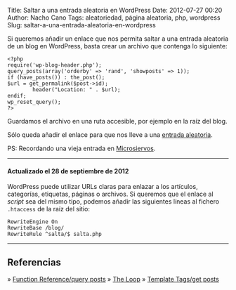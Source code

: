 Title: Saltar a una entrada aleatoria en WordPress
Date: 2012-07-27 00:20
Author: Nacho Cano
Tags: aleatoriedad, página aleatoria, php, wordpress
Slug: saltar-a-una-entrada-aleatoria-en-wordpress

Si queremos añadir un enlace que nos permita saltar a una entrada
aleatoria de un blog en WordPress, basta crear un archivo que contenga
lo siguiente:

    <?php
    require('wp-blog-header.php');
    query_posts(array('orderby' => 'rand', 'showposts' => 1));
    if (have_posts()) : the_post();
    $url = get_permalink($post->id);
            header("Location: " . $url);
    endif;
    wp_reset_query();
    ?>

Guardamos el archivo en una ruta accesible, por ejemplo en la raíz del
blog.

Sólo queda añadir el enlace para que nos lleve a una [entrada
aleatoria][].

PS: Recordando una vieja entrada en [Microsiervos][].

* * * * *

#### Actualizado el 28 de septiembre de 2012

WordPress puede utilizar URLs claras para enlazar a los artículos,
categorías, etiquetas, páginas o archivos. Si queremos que el enlace al
_script_ sea del mismo tipo, podemos añadir las siguientes líneas al
fichero `.htaccess` de la raíz del sitio:

    RewriteEngine On
    RewriteBase /blog/
    RewriteRule ^salta/$ salta.php

* * * * *

Referencias
-----------

» [Function Reference/query posts][]
» [The Loop][]
» [Template Tags/get posts][]

  [Microsiervos]: http://www.microsiervos.com/archivo/general/salta.html
    "Microsiervos"
  [entrada aleatoria]: /salta/
    "Salta a una entrada aleatoria"
  [Function Reference/query posts]: http://codex.wordpress.org/Function_Reference/query_posts
    "Function Reference/query posts"
  [The Loop]: http://codex.wordpress.org/The_Loop
    "The Loop"
  [Template Tags/get posts]: https://codex.wordpress.org/Function_Reference/get_posts
    "Template Tags/get posts"
